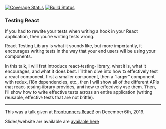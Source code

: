 [![Coverage Status][coverage-image]][coverage-url]
[![Build Status][travis-image]][travis-url]

<h3>Testing React</h3>

If you had to rewrite your tests when writing a hook in your React application, then you’re writing tests wrong.

React Testing Library is what it sounds like, but more importantly, it encourages writing tests in the way that your end users will be using your components.

In this talk, I will first introduce react-testing-library, what it is, what it encourages, and what it does best. I’ll then dive into how to effectively test a react component, first a smaller component, then a “larger” component with redux, i18n dependencies, etc., then I will show all of the different APIs that react-testing-library provides, and how to effectively use them. Then, I’ll show how to write effective tests across an entire application (writing reusable, effective tests that are not brittle).


---

This was a talk given at <a href="http://nationjs.com">Frontrunners React!</a> on December 6th, 2019.

Slides/website are available are <a href="https://testingreactnationjs.netlify.com">available here</a>


[travis-image]: https://travis-ci.org/mcrowder65/testing-react-nationjs.svg?branch=master
[travis-url]: https://travis-ci.org/mcrowder65/testing-react-nationjs
[coverage-image]: https://coveralls.io/repos/github/mcrowder65/testing-react-nationjs/badge.svg
[coverage-url]: https://coveralls.io/github/mcrowder65/testing-react-nationjs
